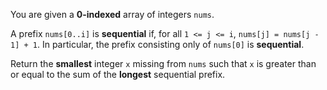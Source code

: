 You are given a **0-indexed** array of integers `nums`.

A prefix `nums[0..i]` is **sequential** if, for all `1 <= j <= i`, `nums[j] = nums[j - 1] + 1`. In particular, the prefix consisting only of `nums[0]` is **sequential**.

Return the **smallest** integer `x` missing from `nums` such that `x` is greater than or equal to the sum of the **longest** sequential prefix.